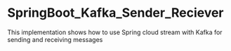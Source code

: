 # SpringBoot_Kafka_Sender_Reciever
This implementation shows how to use Spring cloud stream with Kafka for sending and receiving messages
